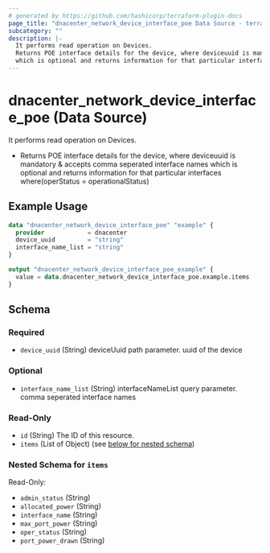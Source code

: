 ```yaml
---
# generated by https://github.com/hashicorp/terraform-plugin-docs
page_title: "dnacenter_network_device_interface_poe Data Source - terraform-provider-dnacenter"
subcategory: ""
description: |-
  It performs read operation on Devices.
  Returns POE interface details for the device, where deviceuuid is mandatory & accepts comma seperated interface names
  which is optional and returns information for that particular interfaces where(operStatus = operationalStatus)
---
```


# dnacenter_network_device_interface_poe (Data Source)

It performs read operation on Devices.

- Returns POE interface details for the device, where deviceuuid is mandatory & accepts comma seperated interface names
which is optional and returns information for that particular interfaces where(operStatus = operationalStatus)

## Example Usage

```terraform
data "dnacenter_network_device_interface_poe" "example" {
  provider            = dnacenter
  device_uuid         = "string"
  interface_name_list = "string"
}

output "dnacenter_network_device_interface_poe_example" {
  value = data.dnacenter_network_device_interface_poe.example.items
}
```

<!-- schema generated by tfplugindocs -->
## Schema

### Required

- `device_uuid` (String) deviceUuid path parameter. uuid of the device

### Optional

- `interface_name_list` (String) interfaceNameList query parameter. comma seperated interface names

### Read-Only

- `id` (String) The ID of this resource.
- `items` (List of Object) (see [below for nested schema](#nestedatt--items))

<a id="nestedatt--items"></a>
### Nested Schema for `items`

Read-Only:

- `admin_status` (String)
- `allocated_power` (String)
- `interface_name` (String)
- `max_port_power` (String)
- `oper_status` (String)
- `port_power_drawn` (String)
